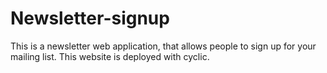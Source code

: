 # Newsletter-signup
This is a newsletter web application, that allows people to sign up for your mailing list. This website is deployed with cyclic.
